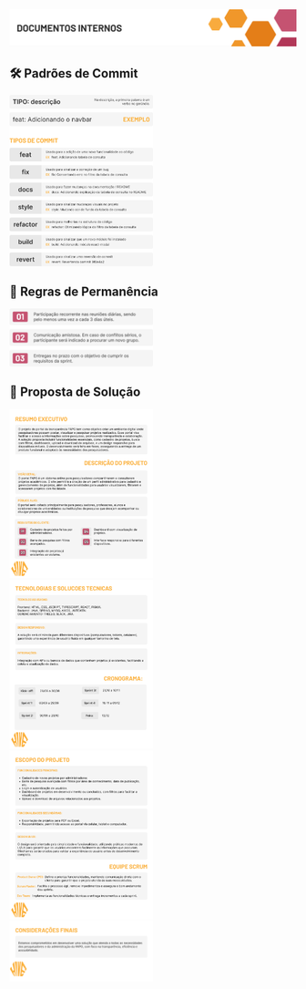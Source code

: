 <img src="../img/capa_documentos.png">

<br>

## 🛠️ Padrões de Commit
<img src="../img/card_padrao.png" style="width: 50%">

<br>

## 💛 Regras de Permanência
<img src="../img/card_regras.png" style="width: 50%">

## 📒 Proposta de Solução

<img src="../img/PAGINA1.png" style="width: 50%">
<img src="../img/PAGINA2.png" style="width: 50%">
<img src="../img/PAGINA3.png" style="width: 50%">
<img src="../img/PAGINA4.png" style="width: 50%">
